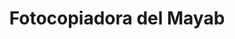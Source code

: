 ---
title: "Fotocopiadora del Mayab"
url: /quetzaltenango/fotocopiadora-del-mayab/
shop: copyshop
---